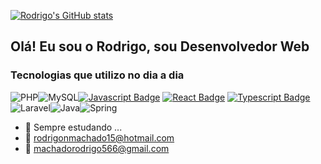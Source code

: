 
[![Rodrigo's GitHub stats](https://github-readme-stats.vercel.app/api?username=rodrigori5&show_icons=true&theme=dark)](https://github.com/rodrigori5/github-readme-stats)

## Olá! Eu sou o Rodrigo, sou Desenvolvedor Web


### Tecnologias que utilizo no dia a dia


![PHP](https://img.shields.io/badge/php-%23777BB4.svg?style=for-the-badge&logo=php&logoColor=white)![MySQL](https://img.shields.io/badge/mysql-4479A1.svg?style=for-the-badge&logo=mysql&logoColor=white)[![Javascript Badge](https://img.shields.io/badge/-Javascript-F0DB4F?style=for-the-badge&labelColor=black&logo=javascript&logoColor=F0DB4F)](#) [![React Badge](https://img.shields.io/badge/-React-61DBFB?style=for-the-badge&labelColor=black&logo=react&logoColor=61DBFB)](#) [![Typescript Badge](https://img.shields.io/badge/-Typescript-007acc?style=for-the-badge&labelColor=black&logo=typescript&logoColor=007acc)](#)![Laravel](https://img.shields.io/badge/laravel-%23FF2D20.svg?style=for-the-badge&logo=laravel&logoColor=white)![Java](https://img.shields.io/badge/java-%23ED8B00.svg?style=for-the-badge&logo=openjdk&logoColor=white)![Spring](https://img.shields.io/badge/spring-%236DB33F.svg?style=for-the-badge&logo=spring&logoColor=white)
- 🌱 Sempre estudando ...
- :email: rodrigonmachado15@hotmail.com
- :email: machadorodrigo566@gmail.com
<!--
- 🌱 I’m currently learning ...
- 👯 I’m looking to collaborate on ...
- 🤔 I’m looking for help with ...
- 💬 Ask me about ...
- 📫 How to reach me: ...
- 😄 Pronouns: ...
- ⚡ Fun fact: ...
-->
